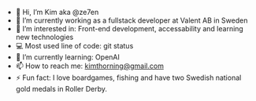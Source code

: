- 👋 Hi, I’m Kim aka @ze7en
- 🔭 I’m currently working as a fullstack developer at Valent AB in Sweden
- 👀 I’m interested in: Front-end development, accessability and learning new technologies 
- 💻 Most used line of code: git status
- 🌱 I’m currently learning: OpenAI
- 📫 How to reach me: kimthorning@gmail.com
- ⚡ Fun fact: I love boardgames, fishing and have two Swedish national gold medals in Roller Derby.

<!---
ze7en/ze7en is a ✨ special ✨ repository because its `README.md` (this file) appears on your GitHub profile.
You can click the Preview link to take a look at your changes.
--->
